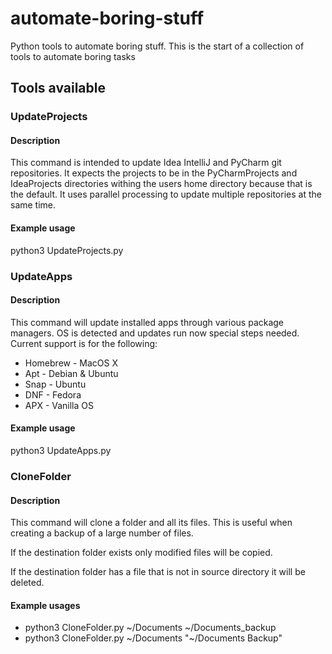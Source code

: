 # automate-boring-stuff
Python tools to automate boring stuff. This is the start of a collection of tools to automate boring tasks

## Tools available
### UpdateProjects
#### Description 
This command is intended to update Idea IntelliJ and PyCharm git repositories. It expects the projects to be in the PyCharmProjects and IdeaProjects directories withing the users home directory because that is the default. It uses parallel processing to update multiple repositories at the same time.
#### Example usage
python3 UpdateProjects.py

### UpdateApps
#### Description
This command will update installed apps through various package managers. OS is detected and updates run now special steps needed.
Current support is for the following:
- Homebrew - MacOS X
- Apt - Debian & Ubuntu
- Snap - Ubuntu
- DNF - Fedora
- APX - Vanilla OS
#### Example usage
python3 UpdateApps.py

### CloneFolder
#### Description
This command will clone a folder and all its files. This is useful when creating a backup of a large number of files.

If the destination folder exists only modified files will be copied.

If the destination folder has a file that is not in source directory it will be deleted.
#### Example usages
- python3 CloneFolder.py ~/Documents ~/Documents_backup
- python3 CloneFolder.py ~/Documents "~/Documents Backup"
